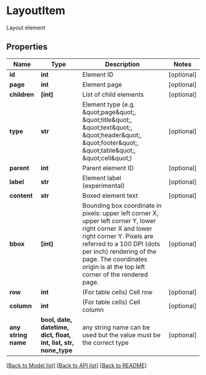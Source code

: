 # LayoutItem

Layout element

## Properties
Name | Type | Description | Notes
------------ | ------------- | ------------- | -------------
**id** | **int** | Element ID | [optional] 
**page** | **int** | Element page | [optional] 
**children** | **[int]** | List of child elements | [optional] 
**type** | **str** | Element type (e.g. \&quot;page\&quot;, \&quot;title\&quot;, \&quot;text\&quot;, \&quot;header\&quot;, \&quot;footer\&quot;, \&quot;table\&quot;, \&quot;cell\&quot;) | [optional] 
**parent** | **int** | Parent element ID | [optional] 
**label** | **str** | Element label (experimental) | [optional] 
**content** | **str** | Boxed element text | [optional] 
**bbox** | **[int]** | Bounding box coordinate in pixels: upper left corner X, upper left corner Y, lower right corner X and lower right corner Y. Pixels are referred to a 100 DPI (dots per inch) rendering of the page. The coordinates origin is at the top left corner of the rendered page.  | [optional] 
**row** | **int** | (For table cells) Cell row | [optional] 
**column** | **int** | (For table cells) Cell column | [optional] 
**any string name** | **bool, date, datetime, dict, float, int, list, str, none_type** | any string name can be used but the value must be the correct type | [optional]

[[Back to Model list]](../README.md#documentation-for-models) [[Back to API list]](../README.md#documentation-for-api-endpoints) [[Back to README]](../README.md)


